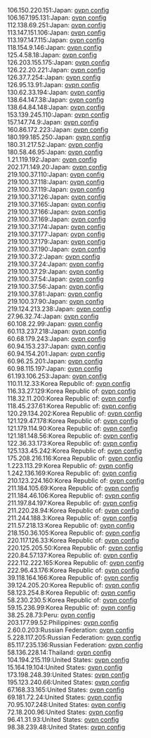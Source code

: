 106.150.220.151:Japan: [ovpn config](vpn/106_150_220_151.ovpn)  
106.167.195.131:Japan: [ovpn config](vpn/106_167_195_131.ovpn)  
112.138.69.251:Japan: [ovpn config](vpn/112_138_69_251.ovpn)  
113.147.151.106:Japan: [ovpn config](vpn/113_147_151_106.ovpn)  
113.197.147.115:Japan: [ovpn config](vpn/113_197_147_115.ovpn)  
118.154.9.146:Japan: [ovpn config](vpn/118_154_9_146.ovpn)  
125.4.58.18:Japan: [ovpn config](vpn/125_4_58_18.ovpn)  
126.203.155.175:Japan: [ovpn config](vpn/126_203_155_175.ovpn)  
126.22.20.221:Japan: [ovpn config](vpn/126_22_20_221.ovpn)  
126.37.7.254:Japan: [ovpn config](vpn/126_37_7_254.ovpn)  
126.95.13.91:Japan: [ovpn config](vpn/126_95_13_91.ovpn)  
130.62.33.194:Japan: [ovpn config](vpn/130_62_33_194.ovpn)  
138.64.147.38:Japan: [ovpn config](vpn/138_64_147_38.ovpn)  
138.64.84.148:Japan: [ovpn config](vpn/138_64_84_148.ovpn)  
153.139.245.110:Japan: [ovpn config](vpn/153_139_245_110.ovpn)  
157.147.74.9:Japan: [ovpn config](vpn/157_147_74_9.ovpn)  
160.86.172.223:Japan: [ovpn config](vpn/160_86_172_223.ovpn)  
180.199.185.250:Japan: [ovpn config](vpn/180_199_185_250.ovpn)  
180.31.217.52:Japan: [ovpn config](vpn/180_31_217_52.ovpn)  
180.58.46.95:Japan: [ovpn config](vpn/180_58_46_95.ovpn)  
1.21.119.192:Japan: [ovpn config](vpn/1_21_119_192.ovpn)  
202.171.149.20:Japan: [ovpn config](vpn/202_171_149_20.ovpn)  
219.100.37.110:Japan: [ovpn config](vpn/219_100_37_110.ovpn)  
219.100.37.118:Japan: [ovpn config](vpn/219_100_37_118.ovpn)  
219.100.37.119:Japan: [ovpn config](vpn/219_100_37_119.ovpn)  
219.100.37.126:Japan: [ovpn config](vpn/219_100_37_126.ovpn)  
219.100.37.165:Japan: [ovpn config](vpn/219_100_37_165.ovpn)  
219.100.37.166:Japan: [ovpn config](vpn/219_100_37_166.ovpn)  
219.100.37.169:Japan: [ovpn config](vpn/219_100_37_169.ovpn)  
219.100.37.174:Japan: [ovpn config](vpn/219_100_37_174.ovpn)  
219.100.37.177:Japan: [ovpn config](vpn/219_100_37_177.ovpn)  
219.100.37.179:Japan: [ovpn config](vpn/219_100_37_179.ovpn)  
219.100.37.190:Japan: [ovpn config](vpn/219_100_37_190.ovpn)  
219.100.37.2:Japan: [ovpn config](vpn/219_100_37_2.ovpn)  
219.100.37.24:Japan: [ovpn config](vpn/219_100_37_24.ovpn)  
219.100.37.29:Japan: [ovpn config](vpn/219_100_37_29.ovpn)  
219.100.37.54:Japan: [ovpn config](vpn/219_100_37_54.ovpn)  
219.100.37.56:Japan: [ovpn config](vpn/219_100_37_56.ovpn)  
219.100.37.81:Japan: [ovpn config](vpn/219_100_37_81.ovpn)  
219.100.37.90:Japan: [ovpn config](vpn/219_100_37_90.ovpn)  
219.124.213.238:Japan: [ovpn config](vpn/219_124_213_238.ovpn)  
27.96.32.74:Japan: [ovpn config](vpn/27_96_32_74.ovpn)  
60.108.22.99:Japan: [ovpn config](vpn/60_108_22_99.ovpn)  
60.113.237.218:Japan: [ovpn config](vpn/60_113_237_218.ovpn)  
60.68.179.243:Japan: [ovpn config](vpn/60_68_179_243.ovpn)  
60.94.153.237:Japan: [ovpn config](vpn/60_94_153_237.ovpn)  
60.94.154.201:Japan: [ovpn config](vpn/60_94_154_201.ovpn)  
60.96.25.201:Japan: [ovpn config](vpn/60_96_25_201.ovpn)  
60.98.115.197:Japan: [ovpn config](vpn/60_98_115_197.ovpn)  
61.193.106.253:Japan: [ovpn config](vpn/61_193_106_253.ovpn)  
110.11.12.33:Korea Republic of: [ovpn config](vpn/110_11_12_33.ovpn)  
116.33.27.129:Korea Republic of: [ovpn config](vpn/116_33_27_129.ovpn)  
118.32.11.200:Korea Republic of: [ovpn config](vpn/118_32_11_200.ovpn)  
118.45.237.61:Korea Republic of: [ovpn config](vpn/118_45_237_61.ovpn)  
120.29.134.202:Korea Republic of: [ovpn config](vpn/120_29_134_202.ovpn)  
121.129.47.178:Korea Republic of: [ovpn config](vpn/121_129_47_178.ovpn)  
121.179.114.90:Korea Republic of: [ovpn config](vpn/121_179_114_90.ovpn)  
121.181.148.56:Korea Republic of: [ovpn config](vpn/121_181_148_56.ovpn)  
122.36.33.173:Korea Republic of: [ovpn config](vpn/122_36_33_173.ovpn)  
125.133.45.242:Korea Republic of: [ovpn config](vpn/125_133_45_242.ovpn)  
175.208.216.116:Korea Republic of: [ovpn config](vpn/175_208_216_116.ovpn)  
1.223.113.29:Korea Republic of: [ovpn config](vpn/1_223_113_29.ovpn)  
1.242.136.169:Korea Republic of: [ovpn config](vpn/1_242_136_169.ovpn)  
210.123.224.160:Korea Republic of: [ovpn config](vpn/210_123_224_160.ovpn)  
211.184.105.69:Korea Republic of: [ovpn config](vpn/211_184_105_69.ovpn)  
211.184.46.106:Korea Republic of: [ovpn config](vpn/211_184_46_106.ovpn)  
211.197.84.197:Korea Republic of: [ovpn config](vpn/211_197_84_197.ovpn)  
211.220.28.94:Korea Republic of: [ovpn config](vpn/211_220_28_94.ovpn)  
211.244.188.3:Korea Republic of: [ovpn config](vpn/211_244_188_3.ovpn)  
211.57.218.13:Korea Republic of: [ovpn config](vpn/211_57_218_13.ovpn)  
218.150.36.105:Korea Republic of: [ovpn config](vpn/218_150_36_105.ovpn)  
220.117.126.33:Korea Republic of: [ovpn config](vpn/220_117_126_33.ovpn)  
220.125.205.50:Korea Republic of: [ovpn config](vpn/220_125_205_50.ovpn)  
220.84.57.137:Korea Republic of: [ovpn config](vpn/220_84_57_137.ovpn)  
222.112.222.165:Korea Republic of: [ovpn config](vpn/222_112_222_165.ovpn)  
222.96.43.176:Korea Republic of: [ovpn config](vpn/222_96_43_176.ovpn)  
39.118.164.166:Korea Republic of: [ovpn config](vpn/39_118_164_166.ovpn)  
39.124.205.20:Korea Republic of: [ovpn config](vpn/39_124_205_20.ovpn)  
58.123.254.8:Korea Republic of: [ovpn config](vpn/58_123_254_8.ovpn)  
58.230.230.5:Korea Republic of: [ovpn config](vpn/58_230_230_5.ovpn)  
59.15.236.99:Korea Republic of: [ovpn config](vpn/59_15_236_99.ovpn)  
38.25.28.73:Peru: [ovpn config](vpn/38_25_28_73.ovpn)  
203.177.99.52:Philippines: [ovpn config](vpn/203_177_99_52.ovpn)  
2.60.0.203:Russian Federation: [ovpn config](vpn/2_60_0_203.ovpn)  
5.228.117.205:Russian Federation: [ovpn config](vpn/5_228_117_205.ovpn)  
85.117.235.136:Russian Federation: [ovpn config](vpn/85_117_235_136.ovpn)  
58.136.228.14:Thailand: [ovpn config](vpn/58_136_228_14.ovpn)  
104.194.215.119:United States: [ovpn config](vpn/104_194_215_119.ovpn)  
15.164.19.104:United States: [ovpn config](vpn/15_164_19_104.ovpn)  
173.198.248.39:United States: [ovpn config](vpn/173_198_248_39.ovpn)  
195.123.240.66:United States: [ovpn config](vpn/195_123_240_66.ovpn)  
67.168.33.165:United States: [ovpn config](vpn/67_168_33_165.ovpn)  
69.181.72.24:United States: [ovpn config](vpn/69_181_72_24.ovpn)  
70.95.107.248:United States: [ovpn config](vpn/70_95_107_248.ovpn)  
72.18.200.96:United States: [ovpn config](vpn/72_18_200_96.ovpn)  
96.41.31.93:United States: [ovpn config](vpn/96_41_31_93.ovpn)  
98.38.239.48:United States: [ovpn config](vpn/98_38_239_48.ovpn)  
